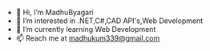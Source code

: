 - 👋 Hi, I’m MadhuByagari
- 👀 I’m interested in .NET,C#,CAD API's,Web Development
- 🌱 I’m currently learning Web Development
- 📫 Reach me at madhukum339@gmail.com

<!---
MadhuByagari39/MadhuByagari39 is a ✨ special ✨ repository because its `README.md` (this file) appears on your GitHub profile.
You can click the Preview link to take a look at your changes.
--->
